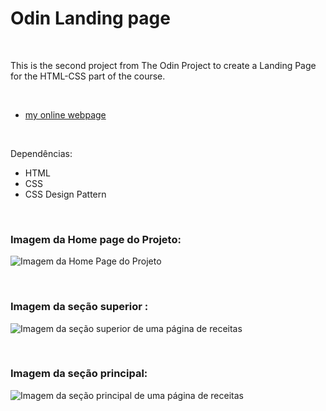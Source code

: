 # Odin Landing page
 

<br />

This is the second project from The Odin Project to create a Landing Page for the HTML-CSS part of the course.

<br />


- [my online webpage]()


<br />

Dependências:

- HTML
- CSS
- CSS Design Pattern



<br />


### Imagem da Home page do Projeto:

![Imagem da Home Page do Projeto](/images/)


<br />


### Imagem da seção superior :

![Imagem da seção superior de uma página de receitas](/images/)


<br />


### Imagem da seção principal:

![Imagem da seção principal de uma página de receitas](/images/)






<br />

<br />
<br />

